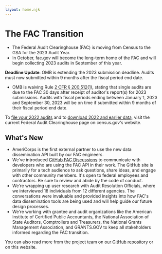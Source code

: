 ```yaml
---
layout: home.njk
---
```


# The FAC Transition

* The Federal Audit Clearinghouse (FAC) is moving from Census to the GSA for the 2023 Audit Year.
* In October, fac.gov will become the long-term home of the FAC and will begin collecting 2023 audits in September of this year.

**Deadline Update**: OMB is extending the 2023 submission deadline. Audits must now submitted within 9 months after the fiscal period end date.
* OMB is waiving Rule [2 CFR &sect; 200.512(1)](https://www.ecfr.gov/current/title-2/subtitle-A/chapter-II/part-200/subpart-F#p-200.512(a)(1)), stating that single audits are due to the FAC 30 days after receipt of auditor's report(s) for 2023 submissions. Audits with fiscal periods ending between January 1, 2023 and September 30, 2023 will be on time if submitted within 9 months of their fiscal period end date.

To [file your 2022 audits](https://facweb.census.gov/uploadpdf.aspx) and to [download 2022 and earlier data](https://facdissem.census.gov/Main.aspx), visit the current Federal Audit Clearinghouse page on census.gov's website. 
## What's New

<!-- 
Stay up-to-date on the progress of the fac.gov transition by signing up for our monthly newsletter.
-->

* AmeriCorps is the first external partner to use the new data dissemination API built by our FAC engineers.
* We've introduced [GitHub FAC Discussions](https://github.com/GSA-TTS/FAC/discussions) to communicate with developers who are using the FAC API in their work. The GitHub site is primarily for a tech audience to ask questions, share ideas, and engage with other community members. It's open to federal employees and contractors. Be sure to review and abide by the code of conduct.
* We're wrapping up user research with Audit Resolution Officials, where we interviewed 18 individuals from 12 different agencies. The conversations were invaluable and provided insights into how FAC's data dissemination tools are being used and will help guide our future design processes.
* We're working with grantee and audit organizations like the American Institute of Certified Public Accountants, the National Association of State Auditors, Comptrollers and Treasurers, the National Grants Management Association, and GRANTS.GOV to keep all stakeholders informed regarding the FAC transition.

You can also read more from the project team on [our GitHub repository](https://github.com/GSA-TTS/FAC/wiki) or on this website.